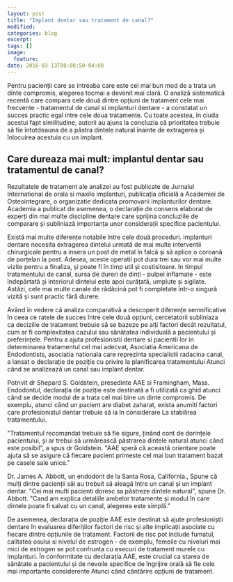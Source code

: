 ```yaml
---
layout: post
title: "Implant dentar sau tratament de canal?"
modified:
categories: blog
excerpt:
tags: []
image:
  feature:
date: 2016-03-13T08:08:50-04:00
---
```


Pentru pacienții care se intreaba care este cel mai bun mod de a trata un dinte compromis, alegerea tocmai a devenit mai clară. O analiză sistematică recentă care compara cele două dintre opțiuni de tratament cele mai frecvente - tratamentul de canal si implanturi dentare - a constatat un succes practic egal intre cele doua tratamente. Cu toate acestea, în ciuda acestui fapt similitudine, autorii au ajuns la concluzia că prioritatea trebuie să fie întotdeauna de a păstra dintele natural înainte de extragerea și înlocuirea acestuia cu un implant. 

## Care dureaza mai mult: implantul dentar sau tratamentul de canal?

Rezultatele de tratament ale analizei au fost publicate de Jurnalul International de orala si maxilo implanturi, publicația oficială a Academiei de Osteointegrare, o organizatie dedicata promovarii implanturilor dentare. Academia a publicat de asemenea, o declarație de consens elaborat de experți din mai multe discipline dentare care sprijina concluziile de comparare și subliniază importanța unor considerații specifice pacientului.

Există mai multe diferențe notabile între cele două proceduri. implanturi dentare necesita extragerea dintelui urmată de mai multe interventii chirurgicale pentru a insera un post de metal în falcă și să aplice o coroană de porțelan la post. Adesea, aceste operatii pot dura trei sau vor mai multe vizite pentru a finaliza, și poate fi în timp util și costisitoare. In timpul tratamentului de canal, sursa de dureri de dinți - pulpei inflamate - este îndepărtată și interiorul dintelui este apoi curățată, umplute și sigilate. Astăzi, cele mai multe canale de rădăcină pot fi completate într-o singură vizită și sunt practic fără durere.

Având în vedere că analiza comparativă a descoperit diferențe semnificative în ceea ce ratele de succes între cele două opțiuni, cercetatorii subliniaza ca deciziile de tratament trebuie să se bazeze pe alți factori decât rezultatul, cum ar fi complexitatea cazului sau sănătatea individuală a pacientului și preferințele. Pentru a ajuta profesionistii dentare si pacientii lor in determinarea tratamentul cel mai adecvat, Asociatia Americana de Endodontists, asociatia nationala care reprezinta specialistii radacina canal, a lansat o declarație de poziție cu privire la planificarea tratamentului Atunci când se analizează un canal sau implant dentar.

Potrivit dr Shepard S. Goldstein, presedinte AAE si Framingham, Mass. Endodontul, declarația de poziție este destinată a fi utilizată ca ghid atunci când se decide modul de a trata cel mai bine un dinte compromis. De exemplu, atunci când un pacient are diabet zaharat, exista anumiti factori care profesionistul dentar trebuie să ia în considerare La stabilirea tratamentului.

"Tratamentul recomandat trebuie să fie sigure, ținând cont de dorințele pacientului, și ar trebui să urmărească păstrarea dintele natural atunci când este posibil", a spus dr Goldstein. "AAE speră că această orientare poate ajuta să se asigure că fiecare pacient primeste cel mai bun tratament bazat pe casele sale unice."

Dr. James A. Abbott, un endodont de la Santa Rosa, California., Spune că mulți dintre pacienții săi au trebuit să aleagă între un canal și un implant dentar. "Cei mai multi pacienti doresc sa păstreze dintele natural", spune Dr. Abbott. "Cand am explica detaliile ambelor tratamente și modul în care dintele poate fi salvat cu un canal, alegerea este simplă."

De asemenea, declarația de poziție AAE este destinat să ajute profesioniștii dentare în evaluarea diferiților factori de risc și alte implicații asociate cu fiecare dintre opțiunile de tratament. Factorii de risc pot include fumatul, calitatea osului si nivelul de estrogen - de exemplu, femeile cu niveluri mai mici de estrogen se pot confrunta cu esecuri de tratament murele cu implanturi. În conformitate cu declarația AAE, este crucial ca starea de sănătate a pacientului și de nevoile specifice de îngrijire orală să fie cele mai importante considerente Atunci când cântărire opțiuni de tratament.


[^1]: http://www.aae.org/about-aae/news-room/press-releases/dental-implants---root-canal.aspx


